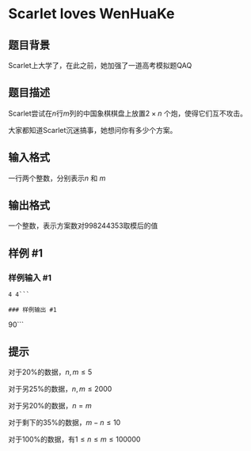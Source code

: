 # Scarlet loves WenHuaKe

## 题目背景

Scarlet上大学了，在此之前，她加强了一道高考模拟题QAQ

## 题目描述

Scarlet尝试在$n$行$m$列的中国象棋棋盘上放置$2\times n$ 个炮，使得它们互不攻击。

大家都知道Scarlet沉迷搞事，她想问你有多少个方案。

## 输入格式

一行两个整数，分别表示$n$ 和 $m$

## 输出格式

一个整数，表示方案数对$998244353$取模后的值

## 样例 #1

### 样例输入 #1
```
4 4```

### 样例输出 #1

```
90```

## 提示

对于20%的数据，$n,m\leq5$

对于另25%的数据，$n,m\leq2000$

对于另20%的数据，$n=m$

对于剩下的35%的数据，$m-n\leq10$

对于100%的数据，有$1\leq n\leq m\leq100000$
